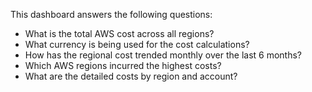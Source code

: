 This dashboard answers the following questions:

- What is the total AWS cost across all regions?
- What currency is being used for the cost calculations?
- How has the regional cost trended monthly over the last 6 months?
- Which AWS regions incurred the highest costs?
- What are the detailed costs by region and account?
